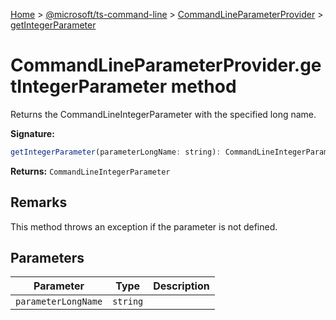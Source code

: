 [Home](./index) &gt; [@microsoft/ts-command-line](./ts-command-line.md) &gt; [CommandLineParameterProvider](./ts-command-line.commandlineparameterprovider.md) &gt; [getIntegerParameter](./ts-command-line.commandlineparameterprovider.getintegerparameter.md)

# CommandLineParameterProvider.getIntegerParameter method

Returns the CommandLineIntegerParameter with the specified long name.

**Signature:**
```javascript
getIntegerParameter(parameterLongName: string): CommandLineIntegerParameter;
```
**Returns:** `CommandLineIntegerParameter`

## Remarks

This method throws an exception if the parameter is not defined.

## Parameters

|  Parameter | Type | Description |
|  --- | --- | --- |
|  `parameterLongName` | `string` |  |

